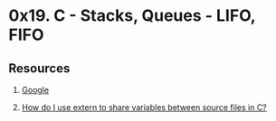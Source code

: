 # 0x19. C - Stacks, Queues - LIFO, FIFO

## Resources 

1. [Google](https://www.google.com/webhp?q=stack%20and%20queue)

1. [How do I use extern to share variables between source files in C?](https://stackoverflow.com/questions/1433204/how-do-i-use-extern-to-share-variables-between-source-files)

